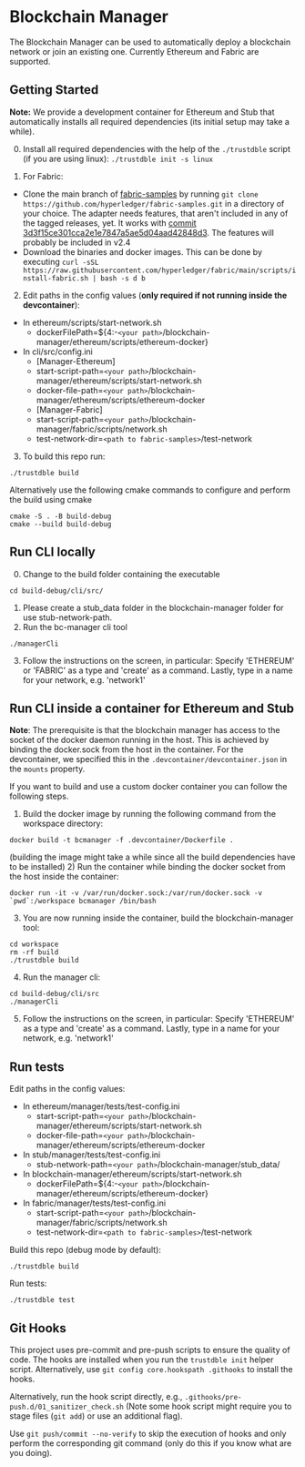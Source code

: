# Blockchain Manager
The Blockchain Manager can be used to automatically deploy a blockchain network or join an existing one.
Currently Ethereum and Fabric are supported.

## Getting Started
**Note:** We provide a development container for Ethereum and Stub that automatically installs all required dependencies (its initial setup may take a while).

0) Install all required dependencies with the help of the `./trustdble` script (if you are using linux): `./trustdble init -s linux`

1) For Fabric:

- Clone the main branch of [fabric-samples](https://github.com/hyperledger/fabric-samples) by running `git clone https://github.com/hyperledger/fabric-samples.git` in a directory of your choice. The adapter needs features, that aren't included in any of the tagged releases, yet. It works with [commit 3d3f15ce301cca2e1e7847a5ae5d04aad42848d3](https://github.com/hyperledger/fabric-samples/commit/3d3f15ce301cca2e1e7847a5ae5d04aad42848d3). The features will probably be included in v2.4
- Download the binaries and docker images. This can be done by executing `curl -sSL https://raw.githubusercontent.com/hyperledger/fabric/main/scripts/install-fabric.sh | bash -s d b`

2) Edit paths in the config values (**only required if not running inside the devcontainer**):

- In ethereum/scripts/start-network.sh
    - dockerFilePath=${4:-`<your path>`/blockchain-manager/ethereum/scripts/ethereum-docker}
- In cli/src/config.ini
    - [Manager-Ethereum]
    - start-script-path=`<your path>`/blockchain-manager/ethereum/scripts/start-network.sh
    - docker-file-path=`<your path>`/blockchain-manager/ethereum/scripts/ethereum-docker
    - [Manager-Fabric]
    - start-script-path=`<your path>`/blockchain-manager/fabric/scripts/network.sh
    - test-network-dir=`<path to fabric-samples>`/test-network

3) To build this repo run:

```
./trustdble build
```

Alternatively use the following cmake commands to configure and perform the build using cmake

```
cmake -S . -B build-debug
cmake --build build-debug
```

## Run CLI locally
0) Change to the build folder containing the executable
```
cd build-debug/cli/src/
```
1) Please create a stub_data folder in the blockchain-manager folder for use stub-network-path.
2) Run the bc-manager cli tool
```
./managerCli
```
3) Follow the instructions on the screen, in particular: Specify 'ETHEREUM' or 'FABRIC' as a type and 'create' as a command. Lastly, type in a name for your network, e.g. 'network1'

## Run CLI inside a container for Ethereum and Stub
**Note**: The prerequisite is that the blockchain manager has access to the socket of the docker daemon running in the host. This is achieved by binding the docker.sock from the host in the container. For the devcontainer, we specified this in the `.devcontainer/devcontainer.json` in the `mounts` property.

If you want to build and use a custom docker container you can follow the following steps.

1) Build the docker image by running the following command from the workspace directory:
```
docker build -t bcmanager -f .devcontainer/Dockerfile .
```
(building the image might take a while since all the build dependencies have to be installed)
2) Run the container while binding the docker socket from the host inside the container:
```
docker run -it -v /var/run/docker.sock:/var/run/docker.sock -v `pwd`:/workspace bcmanager /bin/bash
```
3) You are now running inside the container, build the blockchain-manager tool:
```
cd workspace
rm -rf build
./trustdble build
```
4) Run the manager cli:
```
cd build-debug/cli/src
./managerCli
```
5) Follow the instructions on the screen, in particular: Specify 'ETHEREUM' as a type and 'create' as a command. Lastly, type in a name for your network, e.g. 'network1'

## Run tests
Edit paths in the config values:

- In ethereum/manager/tests/test-config.ini
    - start-script-path=`<your path>`/blockchain-manager/ethereum/scripts/start-network.sh
    - docker-file-path=`<your path>`/blockchain-manager/ethereum/scripts/ethereum-docker
- In stub/manager/tests/test-config.ini
    - stub-network-path=`<your path>`/blockchain-manager/stub_data/
- In blockchain-manager/ethereum/scripts/start-network.sh
    - dockerFilePath=${4:-`<your path>`/blockchain-manager/ethereum/scripts/ethereum-docker}
- In fabric/manager/tests/test-config.ini
    - start-script-path=`<your path>`/blockchain-manager/fabric/scripts/network.sh
    - test-network-dir=`<path to fabric-samples>`/test-network

Build this repo (debug mode by default):
```
./trustdble build
```
Run tests:
```
./trustdble test
```

## Git Hooks

This project uses pre-commit and pre-push scripts to ensure the quality of code.
The hooks are installed when you run the `trustdble init` helper script. Alternatively, use `git config core.hookspath .githooks` to install the hooks.

Alternatively, run the hook script directly, e.g., `.githooks/pre-push.d/01_sanitizer_check.sh` (Note some hook script might require you to stage files (`git add`) or use an additional flag).​

Use `git push/commit --no-verify` to skip the execution of hooks and only perform the corresponding git command (only do this if you know what are you doing).